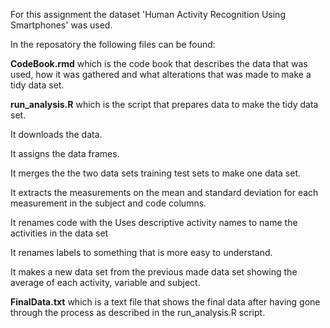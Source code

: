 For this assignment the dataset 'Human Activity Recognition Using Smartphones' was used.

In the reposatory the following files can be found:

**CodeBook.rmd** which is the code book that describes the data that was used, how it was gathered and what alterations 
that was made to make a tidy data set.

**run_analysis.R** which is the script that prepares data to make the tidy data set. 

It downloads the data.

It assigns the data frames.

It merges the the two data sets training test sets to make one data set.

It extracts the measurements on the mean and standard deviation for each measurement in the subject and code columns.

It renames code with the Uses descriptive activity names to name the activities in the data set

It renames labels to something that is more easy to understand. 

It makes a new data set from the previous made data set showing the average of each activity, variable and subject. 

**FinalData.txt** which is a text file that shows the final data after having gone through the process as described in the
run_analysis.R script.
